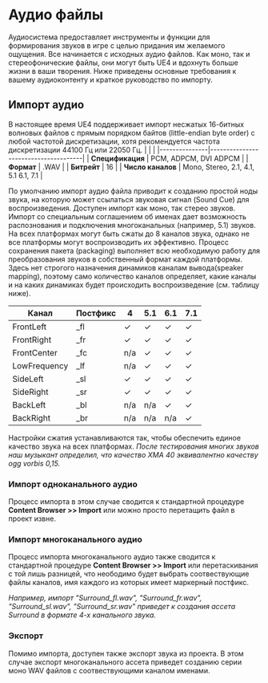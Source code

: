 # Аудио файлы

Аудиосистема предоставляет инструменты и функции для формирования звуков в игре с целью придания им желаемого ощущения. Все начинается с исходных аудио файлов. Как моно, так и стереофонические файлы, они могут быть UE4 и вдохнуть больше жизни в ваши творения. Ниже приведены основные требования к вашему аудиоконтенту и краткое руководство по импорту.

## Импорт аудио

В настоящее время UE4 поддерживает импорт несжатых 16-битных волновых файлов с прямым порядком байтов (little-endian byte order) с любой частотой дискретизации, хотя рекомендуется частота дискретизации 44100 Гц или 22050 Гц.
| | |
|---------------|--------------------------------------|
| **Спецификация**  | PCM, ADPCM, DVI ADPCM                |
| **Формат**        | .WAV                                 |
| **Битрейт**       | 16                                   |
| **Число каналов** | Mono, Stereo, 2.1, 4.1, 5.1 6.1, 7.1 |

По умолчанию импорт аудио файла приводит к созданию простой ноды звука, на которую может ссылаться звуковая сигнал (Sound Cue) для воспроизведения. Доступен импорт как моно, так стерео звуков. Импорт со специальным соглашением об именах дает возможность распознования и подключения многоканальных (например, 5.1) звуков. На всех платформах могут быть сжаты до 8 каналов звука, однако не все платформы могут воспроизводить их эффективно. Процесс сохранения пакета (packaging) выполняет всю необходимую работу для преобразования звуков в собственный формат каждой платформы. Здесь нет строгого назначения динамиков каналам вывода(speaker mapping), поэтому само количество каналов определяет, какие каналы и на каких динамиках будет происходить воспроизведение (см. таблицу ниже).

| Канал        | Постфикс | 4   | 5.1 | 6.1 | 7.1 |
|--------------|----------|-----|-----|-----|-----|
| FrontLeft    | _fl      | ✓   | ✓   | ✓   | ✓   |
| FrontRight   | _fr      | ✓   | ✓   | ✓   | ✓   |
| FrontCenter  | _fc      | n/a | ✓   | ✓   | ✓   |
| LowFrequency | _lf      | n/a | ✓   | ✓   | ✓   |
| SideLeft     | _sl      | ✓   | ✓   | ✓   | ✓   |
| SideRight    | _sr      | ✓   | ✓   | ✓   | ✓   |
| BackLeft     | _bl      | n/a | n/a | ✓   | ✓   |
| BackRight    | _br      | n/a | n/a | n/a | ✓   |


Настройки сжатия устанавливаются так, чтобы обеспечить единое качество звука на всех платформах. *После тестирования многих звуков наш музыкант определил, что качество XMA 40 эквивалентно качеству ogg vorbis 0,15.*

### Импорт одноканального аудио

Процесс импорта в этом случае сводится к стандартной процедуре **Content Browser >> Import** или можно просто перетащить файл в проект извне.

### Импорт многоканального аудио

Процесс импорта многоканального аудио также сводится к стандартной процедуре **Content Browser >> Import** или перетаскивания с той лишь разницей, что неободимо будет выбрать соотвествующие файлы каналов, имя каждого из которых имеет маркерный постфикс.

*Например, импорт "Surround_fl.wav", "Surround_fr.wav", "Surround_sl.wav", "Surround_sr.wav" приведет к создания ассета Surround в формате 4-х канального звука.*

### Экспорт
Помимо импорта, доступен также экспорт звука из проекта. В этом случае экспорт многоканального ассета приведет созданию серии моно WAV файлов с соотвествующими каналом именами. 

